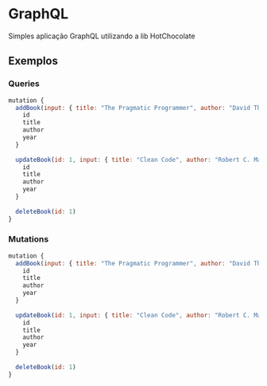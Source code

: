 
# GraphQL

Simples aplicação GraphQL utilizando a lib HotChocolate

## Exemplos

### Queries

```javascript
mutation {
  addBook(input: { title: "The Pragmatic Programmer", author: "David Thomas, Andrew Hunt", year: 2019 }) {
    id
    title
    author
    year
  }
  
  updateBook(id: 1, input: { title: "Clean Code", author: "Robert C. Martin", year: 2008 }) {
    id
    title
    author
    year
  }
  
  deleteBook(id: 1)
}
```

### Mutations

```javascript
mutation {
  addBook(input: { title: "The Pragmatic Programmer", author: "David Thomas, Andrew Hunt", year: 2019 }) {
    id
    title
    author
    year
  }
  
  updateBook(id: 1, input: { title: "Clean Code", author: "Robert C. Martin", year: 2008 }) {
    id
    title
    author
    year
  }
  
  deleteBook(id: 1)
}
```
